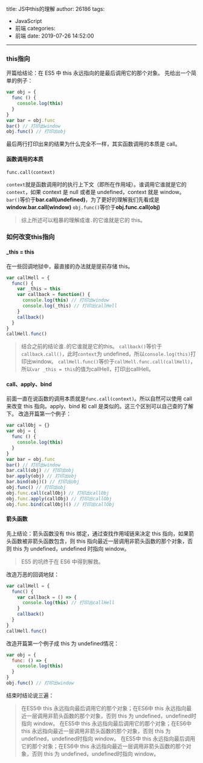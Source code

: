 title: JS中this的理解
author: 26186
tags:
  - JavaScript
  - 前端
categories:
  - 前端
date: 2019-07-26 14:52:00
---
### this指向
开篇给结论：在 ES5 中 this 永远指向的是最后调用它的那个对象。
先给出一个简单的例子：
``` javascript
var obj = {
  func () {
    console.log(this)
  }
}
var bar = obj.func
bar() // 打印出window
obj.func() // 打印出obj
```
最后两行打印出来的结果为什么完全不一样，其实函数调用的本质是 call。
#### 函数调用的本质
```
func.call(context)
```
`context`就是函数调用时的执行上下文（即所在作用域）。谁调用它谁就是它的`context`，如果 context 是 null 或者是 undefined，context 就是 window。
`bar()`等价于**bar.call(undefined)**，为了更好的理解我们先看成是**window.bar.call(window)**
`obj.func()`等价于**obj.func.call(obj)**
> 综上所述可以粗暴的理解成谁`.`的它谁就是它的 this。

### 如何改变this指向
#### _this = this
在一些回调地狱中，最直接的办法就是提前存储 this。
```javascript
var callHell = {
  func() {
    var _this = this
    var callback = function() {
      console.log(this) // 打印出window
      console.log(_this) // 打印出callHell
    }
    callback()
  }
}
callHell.func()
```
> 结合之前的结论谁`.`的它谁就是它的this。
> `callback()`等价于`callback.call()`，此时`context`为 undefined，所以`console.log(this)`打印出window。
> `callHell.func()`等价于`callHell.func.call(callHell)`，所以`var _this = this`的值为callHell，打印出callHell。
#### call、apply、bind
前面一直在说函数的调用本质就是`func.call(context)`。所以自然可以使用 call 来改变 this 指向。apply、bind 和 call 是类似的。这三个区别可以自己查的了解下。
改造开篇第一个例子：
``` javascript
var callObj = {}
var obj = {
  func () {
    console.log(this)
  }
}
var bar = obj.func
bar() // 打印出window
bar.call(obj) // 打印出obj
bar.apply(obj) // 打印出obj
bar.bind(obj)() // 打印出obj
obj.func() // 打印出obj
obj.func.call(callObj) // 打印出callObj
obj.func.apply(callObj) // 打印出callObj
obj.func.bind(callObj)() // 打印出callObj
```
#### 箭头函数
先上结论：箭头函数没有 this 绑定，通过查找作用域链来决定 this 指向，如果箭头函数被非箭头函数包含，则 this 指向最近一层调用非箭头函数的那个对象，否则 this 为 undefined，undefined 时指向 window。
> ES5 的坑终于在 ES6 中得到解救。
 
改造万恶的回调地狱：
```javascript
var callHell = {
  func() {
    var callback = () => {
      console.log(this) // 打印出callHell
    }
    callback()
  }
}
callHell.func()
```
改造开篇第一个例子成 this 为 undefined情况：
``` javascript
var obj = {
  func: () => {
    console.log(this)
  }
}
obj.func() // 打印出window
```
结束时结论说三遍：
> 在ES5中 this 永远指向最后调用它的那个对象；在ES6中 this 永远指向最近一层调用非箭头函数的那个对象，否则 this 为 undefined，undefined时指向 window。
> 在ES5中 this 永远指向最后调用它的那个对象；在ES6中 this 永远指向最近一层调用非箭头函数的那个对象，否则 this 为 undefined，undefined时指向 window。
> 在ES5中 this 永远指向最后调用它的那个对象；在ES6中 this 永远指向最近一层调用非箭头函数的那个对象，否则 this 为 undefined，undefined时指向 window。